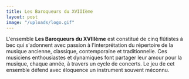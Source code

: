 ```yaml
---
title: Les Baroqueurs du XVIIIème
layout: post
image: "/uploads/logo.gif"
---
```


L'ensemble __Les Baroqueurs du XVIIIème__ est constitué de cinq flûtistes à bec qui s'adonnent avec passion à l'interprétation du répertoire de la musique ancienne, classique, contemporaine et traditionnelle. Ces musiciens enthousiastes et dynamiques font partager leur amour pour la musique, chaque année, à travers un cycle de concerts. Le jeu de cet ensemble défend avec éloquence un instrument souvent méconnu.